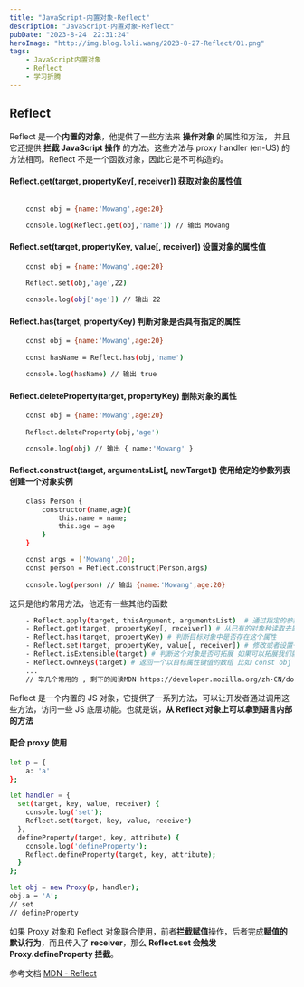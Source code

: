 ```yaml
---
title: "JavaScript-内置对象-Reflect"
description: "JavaScript-内置对象-Reflect"
pubDate: "2023-8-24　22:31:24"
heroImage: "http://img.blog.loli.wang/2023-8-27-Reflect/01.png"
tags:
    - JavaScript内置对象
    - Reflect
    - 学习折腾
---
```


## Reflect
Reflect 是一个**内置的对象**，他提供了一些方法来 **操作对象** 的属性和方法， 并且它还提供 **拦截 JavaScript 操作** 的方法。这些方法与 proxy handler (en-US) 的方法相同。Reflect 不是一个函数对象，因此它是不可构造的。


#### Reflect.get(target, propertyKey[, receiver]) 获取对象的属性值

``` bash

    const obj = {name:'Mowang',age:20}

    console.log(Reflect.get(obj,'name')) // 输出 Mowang

```

#### Reflect.set(target, propertyKey, value[, receiver]) 设置对象的属性值

``` bash
    const obj = {name:'Mowang',age:20}
    
    Reflect.set(obj,'age',22)

    console.log(obj['age']) // 输出 22
```

#### Reflect.has(target, propertyKey) 判断对象是否具有指定的属性

``` bash
    const obj = {name:'Mowang',age:20}
    
    const hasName = Reflect.has(obj,'name')

    console.log(hasName) // 输出 true

```

#### Reflect.deleteProperty(target, propertyKey) 删除对象的属性

``` bash
    const obj = {name:'Mowang',age:20}
    
    Reflect.deleteProperty(obj,'age')

    console.log(obj) // 输出 { name:'Mowang' }

```

#### Reflect.construct(target, argumentsList[, newTarget]) 使用给定的参数列表创建一个对象实例

``` bash 
    class Person {
        constructor(name,age){
            this.name = name;
            this.age = age
        }
    }

    const args = ['Mowang',20];
    const person = Reflect.construct(Person,args)
    
    console.log(person) // 输出 {name:'Mowang',age:20}

```


这只是他的常用方法，他还有一些其他的函数
``` bash
    - Reflect.apply(target, thisArgument, argumentsList)  # 通过指定的参数列表发起对目标 (target) 函数的调用
    - Reflect.get(target, propertyKey[, receiver]) # 从已有的对象种读取去属性值
    - Reflect.has(target, propertyKey) # 判断目标对象中是否存在这个属性
    - Reflect.set(target, propertyKey, value[, receiver]) # 修改或者设置一个属性
    - Reflect.isExtensible(target) # 判断这个对象是否可拓展 如果可以拓展我们就可以增加新属性 ，比如 Reflect || Object.preventExtensions(target) 设置过的属性就是不可拓展的
    - Reflect.ownKeys(target) # 返回一个以目标属性键值的数组 比如 const obj = {name:'Mowang', age:20 }  Reflect.ownKeys(obj) 返回结果为 ['name','age']
    ...
    // 举几个常用的 , 剩下的阅读MDN https://developer.mozilla.org/zh-CN/docs/Web/JavaScript/Reference/Global_Objects/Reflect
```

Reflect 是一个内置的 JS 对象，它提供了一系列方法，可以让开发者通过调用这些方法，访问一些 JS 底层功能。也就是说，**从 Reflect 对象上可以拿到语言内部的方法**


#### 配合 proxy 使用

``` bash
let p = {
    a: 'a'
};

let handler = {
  set(target, key, value, receiver) {
    console.log('set');
    Reflect.set(target, key, value, receiver)
  },
  defineProperty(target, key, attribute) {
    console.log('defineProperty');
    Reflect.defineProperty(target, key, attribute);
  }
};

let obj = new Proxy(p, handler);
obj.a = 'A';
// set
// defineProperty

```

如果 Proxy 对象和 Reflect 对象联合使用，前者**拦截赋值**操作，后者完成**赋值的默认行为**，而且传入了 **receiver**，那么 **Reflect.set 会触发 Proxy.defineProperty 拦截**。


参考文档  [MDN - Reflect](https://developer.mozilla.org/zh-CN/docs/Web/JavaScript/Reference/Global_Objects/Reflect)
